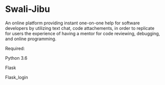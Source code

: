 # Swali-Jibu
An online platform providing instant one-on-one help for software developers by utilizing text chat, code attachements, in order to replicate for users the experience of having a mentor for code reviewing, debugging, and online programming.

Required:

Python 3.6

Flask

Flask_login
